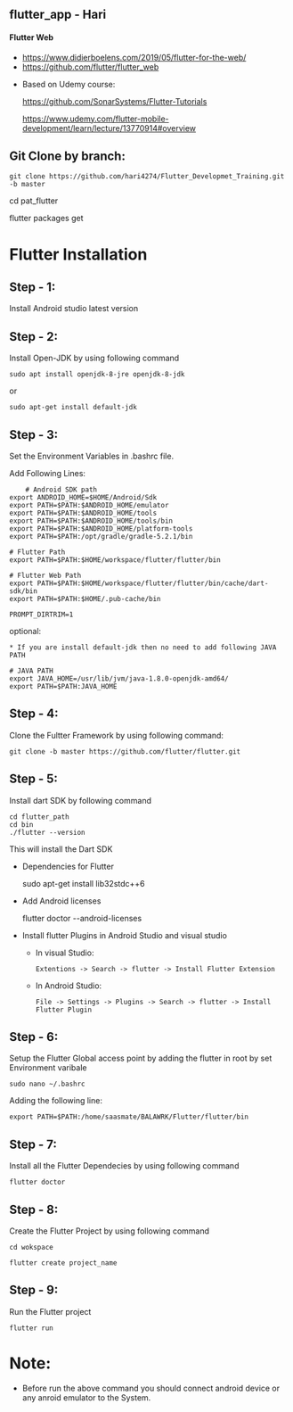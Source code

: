 ## flutter_app - Hari

#### Flutter Web
 - https://www.didierboelens.com/2019/05/flutter-for-the-web/
 - https://github.com/flutter/flutter_web

* Based on Udemy course:

   https://github.com/SonarSystems/Flutter-Tutorials

   https://www.udemy.com/flutter-mobile-development/learn/lecture/13770914#overview

Git Clone by branch:
-------------------

	git clone https://github.com/hari4274/Flutter_Developmet_Training.git -b master

   cd pat_flutter

   flutter packages get

# Flutter Installation

Step - 1:
--------

   Install Android studio latest version

Step - 2: 
---------

   Install Open-JDK by using following command

	sudo apt install openjdk-8-jre openjdk-8-jdk        
   
   or
   
    sudo apt-get install default-jdk

Step - 3:
---------
   
   Set the Environment Variables in .bashrc file.

   Add Following Lines:

    	# Android SDK path
	export ANDROID_HOME=$HOME/Android/Sdk
	export PATH=$PATH:$ANDROID_HOME/emulator
	export PATH=$PATH:$ANDROID_HOME/tools
	export PATH=$PATH:$ANDROID_HOME/tools/bin
	export PATH=$PATH:$ANDROID_HOME/platform-tools
	export PATH=$PATH:/opt/gradle/gradle-5.2.1/bin

	# Flutter Path
	export PATH=$PATH:$HOME/workspace/flutter/flutter/bin

	# Flutter Web Path
	export PATH=$PATH:$HOME/workspace/flutter/flutter/bin/cache/dart-sdk/bin
	export PATH=$PATH:$HOME/.pub-cache/bin

	PROMPT_DIRTRIM=1

   optional:

   	* If you are install default-jdk then no need to add following JAVA PATH 

    # JAVA PATH
    export JAVA_HOME=/usr/lib/jvm/java-1.8.0-openjdk-amd64/
    export PATH=$PATH:JAVA_HOME
   
Step - 4:
--------

   Clone the Fultter Framework by using following command:

    git clone -b master https://github.com/flutter/flutter.git

Step - 5:
---------

   Install dart SDK by following command
   
    cd flutter_path
    cd bin
    ./flutter --version
   
   This will install the Dart SDK

   * Dependencies for Flutter

		sudo apt-get install lib32stdc++6

   * Add Android licenses

    	flutter doctor --android-licenses

   * Install flutter Plugins in Android Studio and visual studio

   		* In visual Studio:

   			`Extentions -> Search -> flutter -> Install Flutter Extension`

   		* In Android Studio:

   			`File -> Settings -> Plugins -> Search -> flutter -> Install Flutter Plugin`

Step - 6:
-----------
   
   Setup the Flutter Global access point by adding the flutter in root by set Environment varibale
    
	sudo nano ~/.bashrc
   
   Adding the following line:
   
    export PATH=$PATH:/home/saasmate/BALAWRK/Flutter/flutter/bin

Step - 7:
---------

   Install all the Flutter Dependecies by using following command

    flutter doctor

Step - 8:
---------

   Create the Flutter Project by using following command

	cd wokspace

	flutter create project_name

Step - 9:
---------

   Run the Flutter project

	flutter run

# Note:
   
   * Before run the above command you should connect android device or any anroid emulator to the System.
